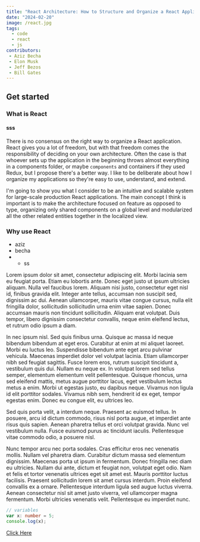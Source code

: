 ```yaml
---
title: "React Architecture: How to Structure and Organize a React Application"
date: "2024-02-20"
image: /react.jpg
tags: 
  - code
  - react
  - js
contributors: 
 - Aziz Becha
 - Elon Musk
 - Jeff Bezos
 - Bill Gates
---
```

## Get started
### What is React
#### sss

There is no consensus on the right way to organize a React application. React gives you a lot of freedom, but with that freedom comes the responsibility of deciding on your own architecture. Often the case is that whoever sets up the application in the beginning throws almost everything in a components folder, or maybe <code>components</code> and containers if they used Redux, but I propose there's a better way. I like to be deliberate about how I organize my applications so they're easy to use, understand, and extend.  

I'm going to show you what I consider to be an intuitive and scalable system for large-scale production React applications. The main concept I think is important is to make the architecture focused on feature as opposed to type, organizing only shared components on a global level and modularized all the other related entities together in the localized view.

### Why use React

- aziz
- becha
- - ss

Lorem ipsum dolor sit amet, consectetur adipiscing elit. Morbi lacinia sem eu feugiat porta. Etiam eu lobortis ante. Donec eget justo ut ipsum ultricies aliquam. Nulla vel faucibus lorem. Aliquam nisi justo, consectetur eget nisl id, finibus gravida elit. Integer ante tellus, accumsan non suscipit sed, dignissim ac dui. Aenean ullamcorper, mauris vitae congue cursus, nulla elit fringilla dolor, sollicitudin sollicitudin urna enim vitae sapien. Donec accumsan mauris non tincidunt sollicitudin. Aliquam erat volutpat. Duis tempor, libero dignissim consectetur convallis, neque enim eleifend lectus, et rutrum odio ipsum a diam.

In nec ipsum nisl. Sed quis finibus urna. Quisque ac massa id neque bibendum bibendum at eget eros. Curabitur at enim at mi aliquet laoreet. Morbi eu luctus leo. Suspendisse bibendum ante eget arcu pulvinar vehicula. Maecenas imperdiet dolor vel volutpat lacinia. Etiam ullamcorper nibh sed feugiat sagittis. Fusce lorem eros, rutrum suscipit tincidunt a, vestibulum quis dui. Nullam eu neque ex. In volutpat lorem sed tellus semper, elementum elementum velit pellentesque. Quisque rhoncus, urna sed eleifend mattis, metus augue porttitor lacus, eget vestibulum lectus metus a enim. Morbi ut egestas justo, eu dapibus neque. Vivamus non ligula id elit porttitor sodales. Vivamus nibh sem, hendrerit id ex eget, tempor egestas enim. Donec eu congue elit, eu ultrices leo.

Sed quis porta velit, a interdum neque. Praesent ac euismod tellus. In posuere, arcu id dictum commodo, risus nisl porta augue, et imperdiet ante risus quis sapien. Aenean pharetra tellus et orci volutpat gravida. Nunc vel vestibulum nulla. Fusce euismod purus ac tincidunt iaculis. Pellentesque vitae commodo odio, a posuere nisl.

Nunc tempor arcu nec porta sodales. Cras efficitur eros nec venenatis mollis. Nullam vel pharetra diam. Curabitur dictum massa sed elementum dignissim. Maecenas porta ut ipsum in fermentum. Donec fringilla nec diam eu ultricies. Nullam dui ante, dictum et feugiat non, volutpat eget odio. Nam et felis et tortor venenatis ultrices eget sit amet est. Mauris porttitor luctus facilisis. Praesent sollicitudin lorem sit amet cursus interdum. Proin eleifend convallis ex a ornare. Pellentesque interdum ligula sed augue luctus viverra. Aenean consectetur nisl sit amet justo viverra, vel ullamcorper magna fermentum. Morbi ultricies venenatis velit. Pellentesque eu imperdiet nunc.

```typescript
// variables
var x: number = 5;
console.log(x);
```

[Click Here](https://github.com)